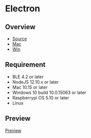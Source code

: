 # Electron

## Overview

- [Source](https://github.com/BrainCoTech/cmsn-electron-demo)
- [Mac](https://focus-resource.oss-accelerate-overseas.aliyuncs.com/universal/crimson-sdk-prebuild/node/cmsn-electron-1.0.0.dmg)
- [Win](https://focus-resource.oss-accelerate-overseas.aliyuncs.com/universal/crimson-sdk-prebuild/node/cmsn-electron-setup-1.0.0-x64.exe)

## Requirement

- BLE 4.2 or later
- NodeJS 12.10.x or later
- Mac 10.15 or later
- Windows 10 build 10.0.15063 or later
- Raspberrypi OS 5.10 or later
- Linux

## Preview

[Preview](<img width="400px" src="https://focus-resource.oss-accelerate.aliyuncs.com/universal/crimson-sdk-prebuild/node/cmsn-electron.png"/>)
